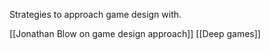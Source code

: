 Strategies to approach game design with.

[[Jonathan Blow on game design approach]]
[[Deep games]]

